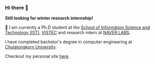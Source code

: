 ### Hi there 👋

**Still looking for winter research internship!**

🔭 I am currently a Ph.D student at the [School of Information Science and Technology (IST)](https://vistec.ist), [VISTEC](https://www.vistec.ac.th) and research intern at [NAVER LABS](https://europe.naverlabs.com/).

I have completed bachelor's degree in computer engineering at [Chulalongkorn University](https://chula.ac.th).

Checkout my personal site [here](https://51616.github.io/).

